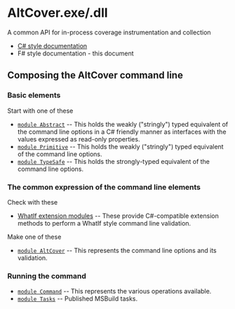 # AltCover.exe/.dll

A common API for in-process coverage instrumentation and collection

* [C# style documentation](AltCover.Engine-apidoc)
* F# style documentation - this document

## Composing the AltCover command line

### Basic elements

Start with one of these

  * [`module Abstract`](Abstract-fsapidoc) -- This holds the weakly ("stringly") typed equivalent of the command line options in a C# friendly manner as interfaces with the values expressed as read-only properties.
  * [`module Primitive`](Primitive-fsapidoc) -- This holds the weakly ("stringly") typed equivalent of the command line options.
  * [`module TypeSafe`](TypeSafe-fsapidoc) -- This holds the strongly-typed equivalent of the command line options.

### The common expression of the command line elements

Check with these
  * [WhatIf extension modules](WhatIfExtension-fsapidoc) -- These provide C#-compatible extension methods to perform a WhatIf style command line validation.  

Make one of these

  * [`module AltCover`](AltCover-fsapidoc) -- This represents the  command line options and its validation.

### Running the command

  * [`module Command`](Command-fsapidoc) -- This represents the various operations available.
  * [`module Tasks`](Tasks-fsapidoc) -- Published MSBuild tasks.
